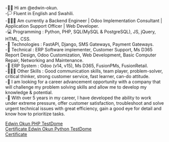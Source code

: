-👋🏽 Hi am @edwin-okun.<br/>
-🏳 Fluent in English and Swahili.<br/>
-👷🏽‍♂️ Am currently a Backend Engineer | Odoo Implementation Consultant | Application Support Officer | Web Developer.<br/>
-💻 Programming : Python, PHP, SQL(MySQL & PostgreSQL), JS, jQuery, HTML, CSS.<br/>
-📱 Technologies : FastAPI, Django, SMS Gateways, Payment Gateways.<br/>
-🧰 Technical : ERP Software implementer, Customer Support, Ms D365 Report Design, Odoo Customization, Web Development, Basic Computer Repair, Networking and Maintenance.<br/>
-💽 ERP System : Odoo (v14, v15), Ms D365, FusionPMs, FusionRetail.<br/>
-🤹🏽‍♂️ Other Skills : Good communication skills, team player, problem-solver, critical thinker, strong customer service, fast learner, can-do attitude.<br/>
-🥅 I am looking for a career advancement opportunity with a company that will challenge my problem solving skills and allow me to develop my knowledge & potential. <br/>
-📝 With over 5 years in my career, I have developed the ability to work under extreme pressure, offer customer satisfaction, troubleshoot and solve urgent technical issues with great efficiency, gain a good eye for detail and know how to prioritize tasks.<br/>

<!-- [![Edwin's GitHub stats](https://github-readme-stats.vercel.app/api?username=edwin-okun&show_icons=true&theme=radical)](https://github.com/edwin-okun/github-readme-stats)

[![Top Langs](https://github-readme-stats.vercel.app/api/top-langs/?username=edwin-okun&langs_count=8&theme=radical)](https://github.com/edwin-okun/github-readme-stats) -->

<!-- [![Edwin's wakatime stats](https://github-readme-stats.vercel.app/api/wakatime?username=edwin_okun)](https://github.com/anuraghazra/github-readme-stats)

[![Top Langs](https://github-readme-stats.vercel.app/api/top-langs/?username=edwin-okun&hide=html,css)](https://github.com/edwin-okun/github-readme-stats) -->

<a href="https://app.testdome.com/cert/356a8eb243764973a4386faa06403dfe" class="testdome-certificate-stamp gold">
          <span class="testdome-certificate-name">Edwin Okun</span>
          <span class="testdome-certificate-test-name">PHP</span>
          <span class="testdome-certificate-card-logo">TestDome<br>Certificate</span>
</a>
<script>
          var stylesheet = "https://app.testdome.com/content/source/stylesheets/embed.css", 
          link = document.createElement("link"); 
          link.href = stylesheet, 
          link.type = "text/css", 
          link.rel = "stylesheet", 
          link.media = "screen,print", 
          document.getElementsByTagName("head")[0].appendChild(link);
</script>

<a href="https://www.testdome.com/certificates/e5992e92083b4e29ab33dd406fdbf787" class="testdome-certificate-stamp gold">
          <span class="testdome-certificate-name">Edwin Okun</span>
          <span class="testdome-certificate-test-name">Python</span>
          <span class="testdome-certificate-card-logo">TestDome<br>Certificate</span>
      </a>
      <script>
          var stylesheet = "https://www.testdome.com/content/source/stylesheets/embed.css",
          link = document.createElement("link");
          link.href = stylesheet,
          link.type = "text/css",
          link.rel = "stylesheet",
          link.media = "screen,print",
          document.getElementsByTagName("head")[0].appendChild(link);
      </script>
